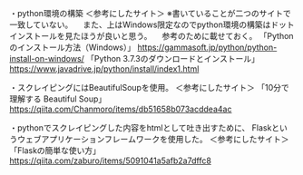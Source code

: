 ・python環境の構築
＜参考にしたサイト＞
※書いていることが二つのサイトで一致していない。
　また、上はWindows限定なのでpython環境の構築はドットインストールを見たほうが良いと思う。
　参考のために載せておく。
「Pythonのインストール方法（Windows）」
https://gammasoft.jp/python/python-install-on-windows/
「Python 3.7.3のダウンロードとインストール」
https://www.javadrive.jp/python/install/index1.html

・スクレイピングにはBeautifulSoupを使用。
＜参考にしたサイト＞
「10分で理解する Beautiful Soup」
https://qiita.com/Chanmoro/items/db51658b073acddea4ac

・pythonでスクレイピングした内容をhtmlとして吐き出すために、
Flaskというウェブアプリケーションフレームワークを使用した。
＜参考にしたサイト＞
「Flaskの簡単な使い方」
https://qiita.com/zaburo/items/5091041a5afb2a7dffc8
